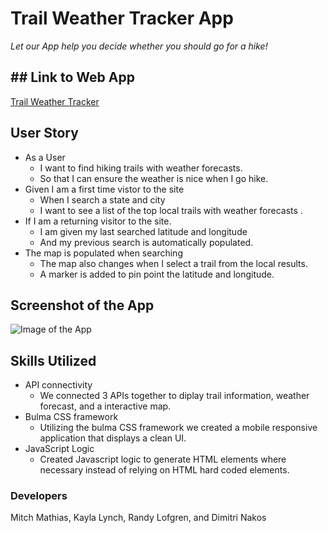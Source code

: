 # Trail Weather Tracker App

_Let our App help you decide whether you should go for a hike!_

## ## Link to Web App
[Trail Weather Tracker](https://randylofgren.github.io/trail-weather-tracker/)

## User Story

* As a User
    * I want to find hiking trails with weather forecasts.
    * So that I can ensure the weather is nice when I go hike.
* Given I am a first time vistor to the site 
    * When I search a state and city
    * I want to see a list of the top local trails with weather forecasts .
* If I am a returning visitor to the site.
    * I am given my last searched latitude and longitude
    * And my previous search is automatically populated.
* The map is populated when searching
    * The map also changes when I select a trail from the local results.
    * A marker is added to pin point the latitude and longitude.

## Screenshot of the App

![Image of the App](https://raw.githubusercontent.com/randylofgren/trail-weather-tracker/main/assets/screenshot.png)

## Skills Utilized

* API connectivity
    * We connected 3 APIs together to diplay trail information, weather forecast, 
    and a interactive map.
* Bulma CSS framework
    * Utilizing the bulma CSS framework we created a mobile responsive application
    that displays a clean UI.
* JavaScript Logic
    * Created Javascript logic to generate HTML elements where necessary instead
    of relying on HTML hard coded elements.

### Developers
Mitch Mathias, Kayla Lynch, Randy Lofgren, and Dimitri Nakos
